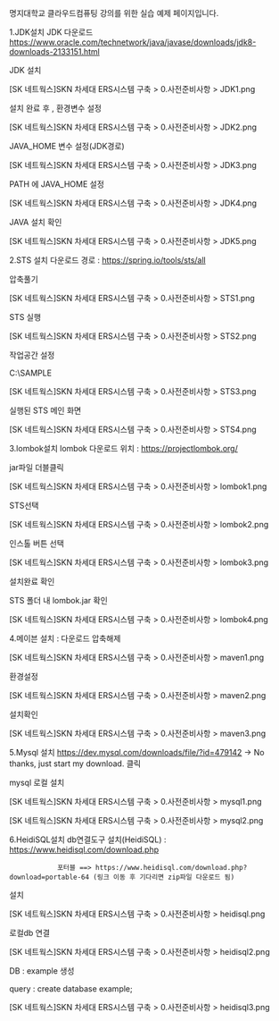 명지대학교 클라우드컴퓨팅 강의를 위한 실습 예제 페이지입니다.

1.JDK설치
JDK 다운로드 https://www.oracle.com/technetwork/java/javase/downloads/jdk8-downloads-2133151.html 

JDK 설치 

[SK 네트웍스]SKN 차세대 ERS시스템 구축 > 0.사전준비사항 > JDK1.png

설치 완료 후 , 환경변수 설정

[SK 네트웍스]SKN 차세대 ERS시스템 구축 > 0.사전준비사항 > JDK2.png

JAVA_HOME 변수 설정(JDK경로)

[SK 네트웍스]SKN 차세대 ERS시스템 구축 > 0.사전준비사항 > JDK3.png

PATH 에 JAVA_HOME 설정

[SK 네트웍스]SKN 차세대 ERS시스템 구축 > 0.사전준비사항 > JDK4.png

JAVA 설치 확인

[SK 네트웍스]SKN 차세대 ERS시스템 구축 > 0.사전준비사항 > JDK5.png

2.STS 설치
다운로드 경로 : https://spring.io/tools/sts/all

압축풀기

[SK 네트웍스]SKN 차세대 ERS시스템 구축 > 0.사전준비사항 > STS1.png

STS 실행

[SK 네트웍스]SKN 차세대 ERS시스템 구축 > 0.사전준비사항 > STS2.png



작업공간 설정

C:\SAMPLE

[SK 네트웍스]SKN 차세대 ERS시스템 구축 > 0.사전준비사항 > STS3.png

실행된 STS 메인 화면

[SK 네트웍스]SKN 차세대 ERS시스템 구축 > 0.사전준비사항 > STS4.png

3.lombok설치
lombok 다운로드 위치 :  https://projectlombok.org/

jar파일 더블클릭

[SK 네트웍스]SKN 차세대 ERS시스템 구축 > 0.사전준비사항 > lombok1.png

STS선택

[SK 네트웍스]SKN 차세대 ERS시스템 구축 > 0.사전준비사항 > lombok2.png

인스톨 버튼 선택

[SK 네트웍스]SKN 차세대 ERS시스템 구축 > 0.사전준비사항 > lombok3.png



설치완료 확인

STS 폴더 내 lombok.jar 확인

[SK 네트웍스]SKN 차세대 ERS시스템 구축 > 0.사전준비사항 > lombok4.png

4.메이븐 설치 : 
다운로드 압축해제

[SK 네트웍스]SKN 차세대 ERS시스템 구축 > 0.사전준비사항 > maven1.png

환경설정

[SK 네트웍스]SKN 차세대 ERS시스템 구축 > 0.사전준비사항 > maven2.png

설치확인



[SK 네트웍스]SKN 차세대 ERS시스템 구축 > 0.사전준비사항 > maven3.png

5.Mysql 설치
https://dev.mysql.com/downloads/file/?id=479142 → No thanks, just start my download. 클릭

mysql 로컬 설치

[SK 네트웍스]SKN 차세대 ERS시스템 구축 > 0.사전준비사항 > mysql1.png

[SK 네트웍스]SKN 차세대 ERS시스템 구축 > 0.사전준비사항 > mysql2.png



6.HeidiSQL설치
db연결도구 설치(HeidiSQL) : https://www.heidisql.com/download.php

                포터블 ==> https://www.heidisql.com/download.php?download=portable-64 (링크 이동 후 기다리면 zip파일 다운로드 됨)

설치

[SK 네트웍스]SKN 차세대 ERS시스템 구축 > 0.사전준비사항 > heidisql.png

로컬db 연결

[SK 네트웍스]SKN 차세대 ERS시스템 구축 > 0.사전준비사항 > heidisql2.png

DB : example 생성

   query : create database example;

[SK 네트웍스]SKN 차세대 ERS시스템 구축 > 0.사전준비사항 > heidisql3.png

